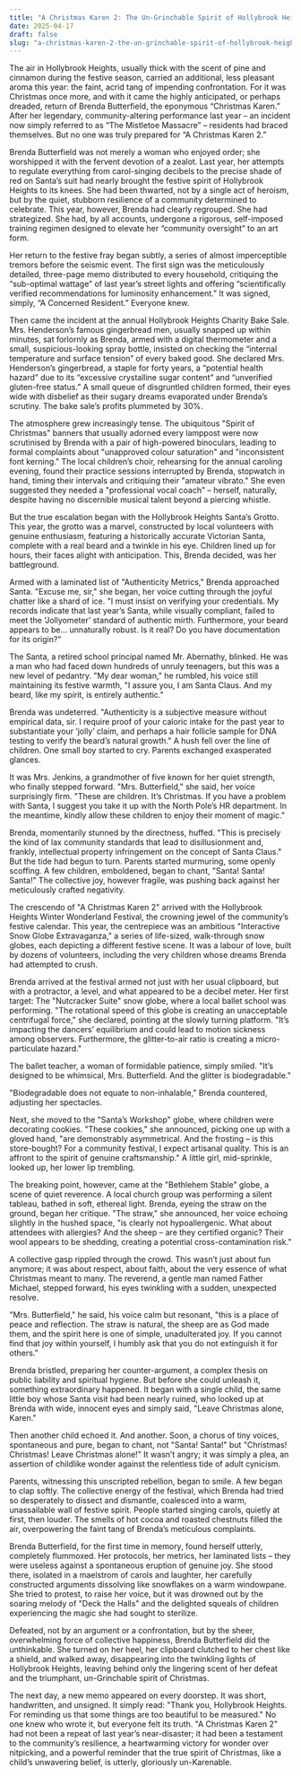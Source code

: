 ```yaml
---
title: "A Christmas Karen 2: The Un-Grinchable Spirit of Hollybrook Heights"
date: 2025-04-17
draft: false
slug: "a-christmas-karen-2-the-un-grinchable-spirit-of-hollybrook-heights" 
---
```


The air in Hollybrook Heights, usually thick with the scent of pine and cinnamon during the festive season, carried an additional, less pleasant aroma this year: the faint, acrid tang of impending confrontation. For it was Christmas once more, and with it came the highly anticipated, or perhaps dreaded, return of Brenda Butterfield, the eponymous “Christmas Karen.” After her legendary, community-altering performance last year – an incident now simply referred to as “The Mistletoe Massacre” – residents had braced themselves. But no one was truly prepared for “A Christmas Karen 2.”

Brenda Butterfield was not merely a woman who enjoyed order; she worshipped it with the fervent devotion of a zealot. Last year, her attempts to regulate everything from carol-singing decibels to the precise shade of red on Santa’s suit had nearly brought the festive spirit of Hollybrook Heights to its knees. She had been thwarted, not by a single act of heroism, but by the quiet, stubborn resilience of a community determined to celebrate. This year, however, Brenda had clearly regrouped. She had strategized. She had, by all accounts, undergone a rigorous, self-imposed training regimen designed to elevate her “community oversight” to an art form.

Her return to the festive fray began subtly, a series of almost imperceptible tremors before the seismic event. The first sign was the meticulously detailed, three-page memo distributed to every household, critiquing the “sub-optimal wattage” of last year’s street lights and offering “scientifically verified recommendations for luminosity enhancement.” It was signed, simply, “A Concerned Resident.” Everyone knew.

Then came the incident at the annual Hollybrook Heights Charity Bake Sale. Mrs. Henderson’s famous gingerbread men, usually snapped up within minutes, sat forlornly as Brenda, armed with a digital thermometer and a small, suspicious-looking spray bottle, insisted on checking the “internal temperature and surface tension” of every baked good. She declared Mrs. Henderson’s gingerbread, a staple for forty years, a “potential health hazard” due to its “excessive crystalline sugar content” and “unverified gluten-free status.” A small queue of disgruntled children formed, their eyes wide with disbelief as their sugary dreams evaporated under Brenda’s scrutiny. The bake sale’s profits plummeted by 30%.

The atmosphere grew increasingly tense. The ubiquitous "Spirit of Christmas" banners that usually adorned every lamppost were now scrutinised by Brenda with a pair of high-powered binoculars, leading to formal complaints about "unapproved colour saturation" and "inconsistent font kerning." The local children’s choir, rehearsing for the annual caroling evening, found their practice sessions interrupted by Brenda, stopwatch in hand, timing their intervals and critiquing their "amateur vibrato." She even suggested they needed a "professional vocal coach" – herself, naturally, despite having no discernible musical talent beyond a piercing whistle.

But the true escalation began with the Hollybrook Heights Santa’s Grotto. This year, the grotto was a marvel, constructed by local volunteers with genuine enthusiasm, featuring a historically accurate Victorian Santa, complete with a real beard and a twinkle in his eye. Children lined up for hours, their faces alight with anticipation. This, Brenda decided, was her battleground.

Armed with a laminated list of "Authenticity Metrics," Brenda approached Santa. "Excuse me, sir," she began, her voice cutting through the joyful chatter like a shard of ice. "I must insist on verifying your credentials. My records indicate that last year’s Santa, while visually compliant, failed to meet the ‘Jollyometer’ standard of authentic mirth. Furthermore, your beard appears to be… unnaturally robust. Is it real? Do you have documentation for its origin?"

The Santa, a retired school principal named Mr. Abernathy, blinked. He was a man who had faced down hundreds of unruly teenagers, but this was a new level of pedantry. "My dear woman," he rumbled, his voice still maintaining its festive warmth, "I assure you, I am Santa Claus. And my beard, like my spirit, is entirely authentic."

Brenda was undeterred. "Authenticity is a subjective measure without empirical data, sir. I require proof of your caloric intake for the past year to substantiate your ‘jolly’ claim, and perhaps a hair follicle sample for DNA testing to verify the beard’s natural growth." A hush fell over the line of children. One small boy started to cry. Parents exchanged exasperated glances.

It was Mrs. Jenkins, a grandmother of five known for her quiet strength, who finally stepped forward. "Mrs. Butterfield," she said, her voice surprisingly firm. "These are children. It’s Christmas. If you have a problem with Santa, I suggest you take it up with the North Pole’s HR department. In the meantime, kindly allow these children to enjoy their moment of magic."

Brenda, momentarily stunned by the directness, huffed. "This is precisely the kind of lax community standards that lead to disillusionment and, frankly, intellectual property infringement on the concept of Santa Claus." But the tide had begun to turn. Parents started murmuring, some openly scoffing. A few children, emboldened, began to chant, "Santa! Santa! Santa!" The collective joy, however fragile, was pushing back against her meticulously crafted negativity.

The crescendo of "A Christmas Karen 2" arrived with the Hollybrook Heights Winter Wonderland Festival, the crowning jewel of the community’s festive calendar. This year, the centrepiece was an ambitious "Interactive Snow Globe Extravaganza," a series of life-sized, walk-through snow globes, each depicting a different festive scene. It was a labour of love, built by dozens of volunteers, including the very children whose dreams Brenda had attempted to crush.

Brenda arrived at the festival armed not just with her usual clipboard, but with a protractor, a level, and what appeared to be a decibel meter. Her first target: The "Nutcracker Suite" snow globe, where a local ballet school was performing. "The rotational speed of this globe is creating an unacceptable centrifugal force," she declared, pointing at the slowly turning platform. "It’s impacting the dancers’ equilibrium and could lead to motion sickness among observers. Furthermore, the glitter-to-air ratio is creating a micro-particulate hazard."

The ballet teacher, a woman of formidable patience, simply smiled. "It’s designed to be whimsical, Mrs. Butterfield. And the glitter is biodegradable."

"Biodegradable does not equate to non-inhalable," Brenda countered, adjusting her spectacles.

Next, she moved to the "Santa’s Workshop" globe, where children were decorating cookies. "These cookies," she announced, picking one up with a gloved hand, "are demonstrably asymmetrical. And the frosting – is this store-bought? For a community festival, I expect artisanal quality. This is an affront to the spirit of genuine craftsmanship." A little girl, mid-sprinkle, looked up, her lower lip trembling.

The breaking point, however, came at the "Bethlehem Stable" globe, a scene of quiet reverence. A local church group was performing a silent tableau, bathed in soft, ethereal light. Brenda, eyeing the straw on the ground, began her critique. "The straw," she announced, her voice echoing slightly in the hushed space, "is clearly not hypoallergenic. What about attendees with allergies? And the sheep – are they certified organic? Their wool appears to be shedding, creating a potential cross-contamination risk."

A collective gasp rippled through the crowd. This wasn’t just about fun anymore; it was about respect, about faith, about the very essence of what Christmas meant to many. The reverend, a gentle man named Father Michael, stepped forward, his eyes twinkling with a sudden, unexpected resolve.

"Mrs. Butterfield," he said, his voice calm but resonant, "this is a place of peace and reflection. The straw is natural, the sheep are as God made them, and the spirit here is one of simple, unadulterated joy. If you cannot find that joy within yourself, I humbly ask that you do not extinguish it for others."

Brenda bristled, preparing her counter-argument, a complex thesis on public liability and spiritual hygiene. But before she could unleash it, something extraordinary happened. It began with a single child, the same little boy whose Santa visit had been nearly ruined, who looked up at Brenda with wide, innocent eyes and simply said, "Leave Christmas alone, Karen."

Then another child echoed it. And another. Soon, a chorus of tiny voices, spontaneous and pure, began to chant, not "Santa! Santa!" but "Christmas! Christmas! Leave Christmas alone!" It wasn’t angry; it was simply a plea, an assertion of childlike wonder against the relentless tide of adult cynicism.

Parents, witnessing this unscripted rebellion, began to smile. A few began to clap softly. The collective energy of the festival, which Brenda had tried so desperately to dissect and dismantle, coalesced into a warm, unassailable wall of festive spirit. People started singing carols, quietly at first, then louder. The smells of hot cocoa and roasted chestnuts filled the air, overpowering the faint tang of Brenda’s meticulous complaints.

Brenda Butterfield, for the first time in memory, found herself utterly, completely flummoxed. Her protocols, her metrics, her laminated lists – they were useless against a spontaneous eruption of genuine joy. She stood there, isolated in a maelstrom of carols and laughter, her carefully constructed arguments dissolving like snowflakes on a warm windowpane. She tried to protest, to raise her voice, but it was drowned out by the soaring melody of "Deck the Halls" and the delighted squeals of children experiencing the magic she had sought to sterilize.

Defeated, not by an argument or a confrontation, but by the sheer, overwhelming force of collective happiness, Brenda Butterfield did the unthinkable. She turned on her heel, her clipboard clutched to her chest like a shield, and walked away, disappearing into the twinkling lights of Hollybrook Heights, leaving behind only the lingering scent of her defeat and the triumphant, un-Grinchable spirit of Christmas.

The next day, a new memo appeared on every doorstep. It was short, handwritten, and unsigned. It simply read: "Thank you, Hollybrook Heights. For reminding us that some things are too beautiful to be measured." No one knew who wrote it, but everyone felt its truth. "A Christmas Karen 2" had not been a repeat of last year’s near-disaster; it had been a testament to the community’s resilience, a heartwarming victory for wonder over nitpicking, and a powerful reminder that the true spirit of Christmas, like a child’s unwavering belief, is utterly, gloriously un-Karenable.